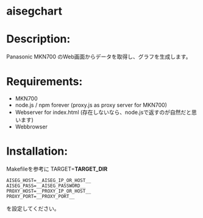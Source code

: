 aisegchart
==========

# Description:
  Panasonic MKN700 のWeb画面からデータを取得し、グラフを生成します。

# Requirements:
* MKN700
* node.js / npm forever (proxy.js as proxy server for MKN700)
* Webserver for index.html (存在しないなら、node.jsで返すのが自然だと思います)
* Webbrowser 

# Installation:
Makefileを参考に
    TARGET=__TARGET_DIR__
    
    AISEG_HOST=__AISEG_IP_OR_HOST__
    AISEG_PASS=__AISEG_PASSWORD__
    PROXY_HOST=__PROXY_IP_OR_HOST__
    PROXY_PORT=__PROXY_PORT__
を設定してください。
